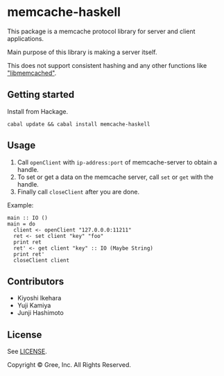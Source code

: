 memcache-haskell
================

This package is a memcache protocol library for server and client applications.

Main purpose of this library is making a server itself.

This does not support consistent hashing  and any other functions like ["libmemcached"](http://libmemcached.org/libMemcached.html).

## Getting started

Install from Hackage.

    cabal update && cabal install memcache-haskell

## Usage

1. Call `openClient` with `ip-address:port` of memcache-server to obtain a handle.
2. To set or get a data on the memcache server, call `set` or `get` with the handle.
3. Finally call `closeClient` after you are done.

Example:

```
main :: IO ()
main = do
  client <- openClient "127.0.0.0:11211"
  ret <- set client "key" "foo"
  print ret
  ret' <- get client "key" :: IO (Maybe String)
  print ret'
  closeClient client
```

## Contributors

* Kiyoshi Ikehara
* Yuji Kamiya
* Junji Hashimoto

## License

See [LICENSE](LICENSE).

Copyright © Gree, Inc. All Rights Reserved.
